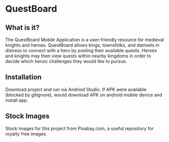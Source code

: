 # QuestBoard

  What is it?
  -----------

  The QuestBoard Mobile Application is a user-friendly resource 
  for medieval knights and heroes.  QuestBoard allows kings, townsfolks, 
  and damsels in distress to connect with a hero by posting their 
  available quests.  Heroes and knights may then view quests within 
  nearby kingdoms in order to decide which heroic challenges they would 
  like to pursue. 

  Installation
  ------------------

  Download project and run via Andriod Studio. If APK were available 
  (blocked by gitignore), would download APK on android mobile device 
  and install app.  
  
  Stock Images
  -----------------
  
  Stock images for this project from Pixabay.com, a useful repository 
  for royalty free images. 
